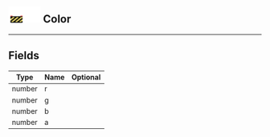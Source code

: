 ## <img src="../../.gitbook/assets/unknown.png" width="32" height="32" /><img src="../../.gitbook/assets/base.png" width="32" height="32" /> Color


-----------------
## Fields

| Type   | Name | Optional |
| ------ | ---- | -------: |
| number | r |  |
| number | g |  |
| number | b |  |
| number | a |  |
